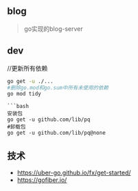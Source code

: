 ## blog
> go实现的blog-server

## dev
//更新所有依赖
```bash
go get -u ./...
#删除go.mod和go.sum中所有未使用的依赖
go mod tidy

```

```
```bash
安装包
go get -u github.com/lib/pq
#卸载包
go get -u github.com/lib/pq@none
```


## 技术
- https://uber-go.github.io/fx/get-started/
- https://gofiber.io/